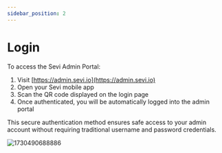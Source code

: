 ```yaml
---
sidebar_position: 2
---
```

# Login

To access the Sevi Admin Portal:

1. Visit [https://admin.sevi.io](https://admin.sevi.io)
2. Open your Sevi mobile app
3. Scan the QR code displayed on the login page
4. Once authenticated, you will be automatically logged into the admin portal

This secure authentication method ensures safe access to your admin account without requiring traditional username and password credentials.


![1730490688886](image/login.png)